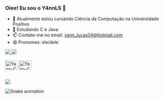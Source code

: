 ### Oiee! Eu sou o Y4nnLS 👋

- 🔭 Atualmente estou cursando Ciência da Computação na Universidade Positivo
- 🌱 Estudando C e Java
- 📫 Contate-me no email: yann_lucas04@hotmail.com
- 😄 Pronomes: ele/dele
 
<div>
  <a href="https://github.com/Y4nnLs">
    <img height"180em" src="https://github-readme-stats.vercel.app/api?username=Y4nnLs&show_icons=true&theme=dark&include_all_commits=true&cont_private-true"/>
    <img height"180em" src="https://github-readme-stats.vercel.app/api/top-langs/?username=Y4nnLS&layout=compact&langs_cout=16&theme=dark"/>
 </div>

  <div style="display: inline_block"><br>
    <img align="center" alt="Yann-C" height="30" width="40" src="https://cdn.jsdelivr.net/gh/devicons/devicon/icons/c/c-original.svg"/>
    <img align="center" alt="Yann-C" height="30" width="40" src="https://cdn.jsdelivr.net/gh/devicons/devicon/icons/java/java-original.svg" />
  </div>
  
  ##
  
  <div>
    <a href="https://www.linkedin.com/in/yann-lucas-luz" target="_blank"><img src="https://img.shields.io/badge/LinkedIn-0077B5?style=for-the-badge&logo=linkedin&logoColor=white" target="_blank"></a>
  </div>

 
![Snake animation](https://github.com/Y4nnLs/Y4nnLs/blob/output/github-contribution-grid-snake.svg)
